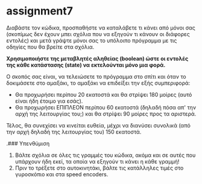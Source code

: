 # assignment7
Διαβάστε τον κώδικα, προσπαθήστε να καταλάβετε τι κάνει από μόνοι σας (σκοπίμως δεν έχουν μπει σχόλια που να εξηγούν τι κάνουν οι διάφορες εντολές) και μετά γράψτε μόνοι σας το υπόλοιπο πρόγραμμα με τις οδηγίες που θα βρείτε στα σχόλια.

**Χρησιμοποιήστε της μεταβλητές αληθείας (boolean) ώστε οι εντολές της κάθε κατάστασης (state) να εκτελούνται μόνο μια φορά.**

Ο σκοπός σας είναι, να τελειώσετε το πρόγραμμα στο σπίτι και όταν το δοκιμάσετε στο αμαξάκι, το αμαξάκι να επιδείξει
την εξής συμπεριφορά:
* Θα προχωρήσει περίπου 20 εκατοστά και θα στρίψει 180 μοίρες (αυτό είναι ήδη έτοιμο για εσάς).
* Θα προχωρήσει ΕΠΙΠΛΕΟΝ περίπου 60 εκατοστά (δηλαδή πόσα απ' την αρχή της λειτουργίας του;) και θα στρίψει 90 μοίρες προς τα αριστερά.

Τέλος, θα συνεχίσει να κινείται ευθεία, μέχρι να διανύσει συνολικά (από την αρχή δηλαδή της λειτουργίας του) 150 εκατοστά.

.### Υπενθύμιση
1. Βάλτε σχόλια σε όλες τις γραμμές του κώδικα, ακόμα και σε αυτές που υπάρχουν ήδη εκεί, τα οποία να εξηγούν τι κάνει η κάθε γραμμή!
2. Πριν το τρέξετε στο αυτοκινητάκι, βάλτε τις κατάλληλες τιμές στο γυροσκόπιο και στα speed encoders.
